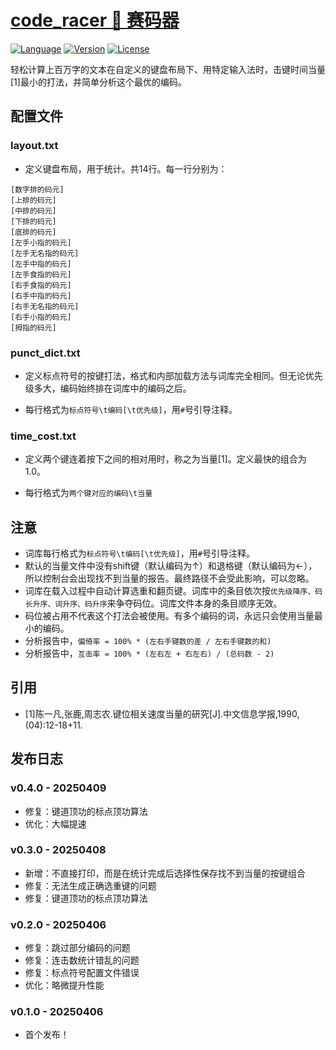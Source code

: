 # [code_racer 🐎 赛码器](https://github.com/GarthTB/code_racer)

[![Language](https://img.shields.io/badge/Built%20with-Rust-brown)](https://www.rust-lang.org/zh-CN/)
[![Version](https://img.shields.io/badge/Latest%20Release-0.4.0-brightgreen)](https://github.com/GarthTB/code_racer/releases)
[![License](https://img.shields.io/badge/License-Apache%202.0-blue)](https://www.apache.org/licenses/LICENSE-2.0)

轻松计算上百万字的文本在自定义的键盘布局下、用特定输入法时，击键时间当量[1]最小的打法，并简单分析这个最优的编码。

## 配置文件

### layout.txt

- 定义键盘布局，用于统计。共14行。每一行分别为：

```
[数字排的码元]
[上排的码元]
[中排的码元]
[下排的码元]
[底排的码元]
[左手小指的码元]
[左手无名指的码元]
[左手中指的码元]
[左手食指的码元]
[右手食指的码元]
[右手中指的码元]
[右手无名指的码元]
[右手小指的码元]
[拇指的码元]
```

### punct_dict.txt

- 定义标点符号的按键打法，格式和内部加载方法与词库完全相同。但无论优先级多大，编码始终排在词库中的编码之后。

- 每行格式为`标点符号\t编码[\t优先级]`，用`#`号引导注释。

### time_cost.txt

- 定义两个键连着按下之间的相对用时，称之为当量[1]。定义最快的组合为1.0。

- 每行格式为`两个键对应的编码\t当量`

## 注意

- 词库每行格式为`标点符号\t编码[\t优先级]`，用`#`号引导注释。
- 默认的当量文件中没有shift键（默认编码为↑）和退格键（默认编码为←），所以控制台会出现找不到当量的报告。最终路径不会受此影响，可以忽略。
- 词库在载入过程中自动计算选重和翻页键。词库中的条目依次按`优先级降序、码长升序、词升序、码升序`来争夺码位。词库文件本身的条目顺序无效。
- 码位被占用不代表这个打法会被使用。有多个编码的词，永远只会使用当量最小的编码。
- 分析报告中，`偏倚率 = 100% * (左右手键数的差 / 左右手键数的和)`
- 分析报告中，`互击率 = 100% * (左右左 + 右左右) / (总码数 - 2)`

## 引用

- [1]陈一凡,张鹿,周志农.键位相关速度当量的研究[J].中文信息学报,1990,(04):12-18+11.

## 发布日志

### v0.4.0 - 20250409

- 修复：键道顶功的标点顶功算法
- 优化：大幅提速

### v0.3.0 - 20250408

- 新增：不直接打印，而是在统计完成后选择性保存找不到当量的按键组合
- 修复：无法生成正确选重键的问题
- 修复：键道顶功的标点顶功算法

### v0.2.0 - 20250406

- 修复：跳过部分编码的问题
- 修复：连击数统计错乱的问题
- 修复：标点符号配置文件错误
- 优化：略微提升性能

### v0.1.0 - 20250406

- 首个发布！